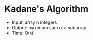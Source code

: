 Kadane's Algorithm
================

* Input: array n integers
* Output: maximum sum of a subarray
* Time: O(n)